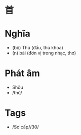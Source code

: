 # 首

# Nghĩa
* (bộ) Thủ (đầu, thủ khoa)
* (n) bài (đơn vị trong nhạc, thơ)

# Phát âm
* Shǒu
*  /thủ/

# Tags
* /Sơ cấp//30/

